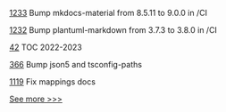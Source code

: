 
[1233](https://github.com/hyperledger/besu-docs/pull/1233) Bump mkdocs-material from 8.5.11 to 9.0.0 in /CI

[1232](https://github.com/hyperledger/besu-docs/pull/1232) Bump plantuml-markdown from 3.7.3 to 3.8.0 in /CI

[42](https://github.com/hyperledger/toc/pull/42) TOC 2022-2023

[366](https://github.com/hyperledger-labs/fablo/pull/366) Bump json5 and tsconfig-paths

[1119](https://github.com/hyperledger/solang/pull/1119) Fix mappings docs


[See more >>>](https://start-here.hyperledger.org/pull-requests)

